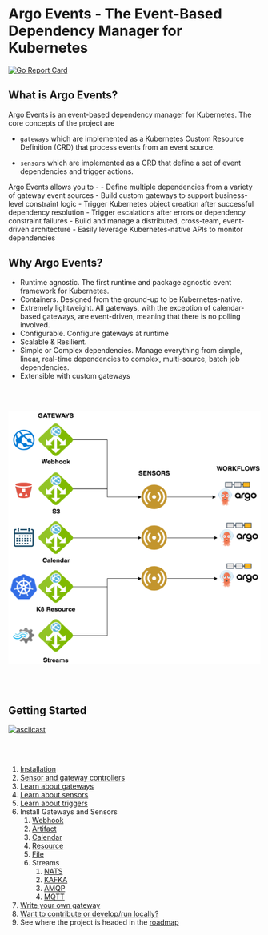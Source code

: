 # Argo Events - The Event-Based Dependency Manager for Kubernetes

[![Go Report Card](https://goreportcard.com/badge/github.com/argoproj/argo-events)](https://goreportcard.com/report/github.com/argoproj/argo-events)

## What is Argo Events?
Argo Events is an event-based dependency manager for Kubernetes. The core concepts of the project are
 * `gateways` which are implemented as a Kubernetes Custom Resource Definition (CRD) that process events from an event source.
    
 * `sensors` which are implemented as a CRD that define a set of event dependencies and trigger actions.

Argo Events allows you to - 
    - Define multiple dependencies from a variety of gateway event sources
    - Build custom gateways to support business-level constraint logic
    - Trigger Kubernetes object creation after successful dependency resolution
    - Trigger escalations after errors or dependency constraint failures
    - Build and manage a distributed, cross-team, event-driven architecture
    - Easily leverage Kubernetes-native APIs to monitor dependencies

## Why Argo Events?
- Runtime agnostic. The first runtime and package agnostic event framework for Kubernetes.
- Containers. Designed from the ground-up to be Kubernetes-native. 
- Extremely lightweight. All gateways, with the exception of calendar-based gateways, are event-driven, meaning that there is no polling involved.
- Configurable. Configure gateways at runtime
- Scalable & Resilient.
- Simple or Complex dependencies. Manage everything from simple, linear, real-time dependencies to complex, multi-source, batch job dependencies.
- Extensible with custom gateways

<br/>
<br/>

![](docs/architecture.png)

<br/>
<br/>

## Getting Started
[![asciicast](https://asciinema.org/a/207973.png)](https://asciinema.org/a/207973)

<br/>
<br/>

1. [Installation](./docs/quickstart.md)
2. [Sensor and gateway controllers](docs/controllers-guide.md)
3. [Learn about gateways](docs/gateway-guide.md)
4. [Learn about sensors](docs/sensor-guide.md)
5. [Learn about triggers](docs/trigger-guide.md)
6. Install Gateways and Sensors
    1. [Webhook](gateways/core/webhook/install.md)
    2. [Artifact](gateways/core/artifact/install.md)
    3. [Calendar](gateways/core/calendar/install.md)
    4. [Resource](gateways/core/resource/install.md)
    5. [File](gateways/core/file/install.md)
    6. Streams
        1. [NATS](gateways/core/stream/nats/install.md)
        2. [KAFKA](gateways/core/stream/kafka/install.md)
        3. [AMQP](gateways/core/stream/amqp/install.md)
        4. [MQTT](gateways/core/stream/mqtt/install.md)
7. [Write your own gateway](docs/custom-gateway.md)
8. [Want to contribute or develop/run locally?](./CONTRIBUTING.md)
9. See where the project is headed in the [roadmap](./ROADMAP.md)
